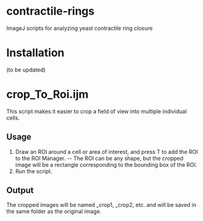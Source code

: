 # contractile-rings
ImageJ scripts for analyzing yeast contractile ring closure

# Installation
(to be updated)

# crop_To_Roi.ijm
This script makes it easier to crop a field of view into multiple individual cells.

## Usage
1. Draw an ROI around a cell or area of interest, and press T to add the ROI to the ROI Manager.
-- The ROI can be any shape, but the cropped image will be a rectangle corresponding to the bounding box of the ROI.
2. Run the script.

## Output
The cropped images will be named <original name>_crop1, <original name>_crop2, etc. and will be saved in the same folder as the original image.
